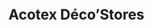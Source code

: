 ---
title: "Acotex Déco’Stores"
url: /pont-saint-esprit/acotex-decostores/
shop: store de fenêtre
---